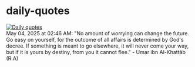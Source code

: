 # daily-quotes
[![Daily quotes](https://github.com/ceepu8/daily-quotes/actions/workflows/daily-quote.yml/badge.svg)](https://github.com/ceepu8/daily-quotes/actions/workflows/daily-quote.yml)<br/>
May 04, 2025 at 02:46 AM: "No amount of worrying can change the future. Go easy on yourself, for the outcome of all affairs is determined by God's decree. If something is meant to go elsewhere, it will never come your way, but if it is yours by destiny, from you it cannot flee." - Umar ibn Al-Khattāb (R.A)
